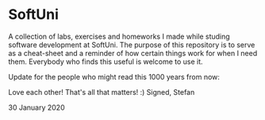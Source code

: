 # SoftUni

A collection of labs, exercises and homeworks I made while studing software development at SoftUni.
The purpose of this repository is to serve as a cheat-sheet and a reminder of how certain things work for when I need them.
Everybody who finds this useful is welcome to use it.

Update for the people who might read this 1000 years from now:

Love each other! That's all that matters! :)
Signed,
Stefan

30 January 2020
